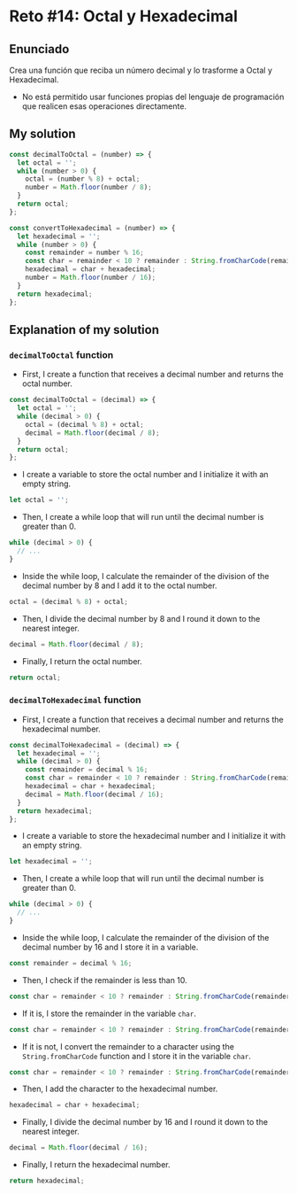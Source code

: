 # Reto #14: Octal y Hexadecimal

## Enunciado

Crea una función que reciba un número decimal y lo trasforme a Octal y Hexadecimal.
- No está permitido usar funciones propias del lenguaje de programación que realicen esas operaciones directamente.

## My solution

```js
const decimalToOctal = (number) => {
  let octal = '';
  while (number > 0) {
    octal = (number % 8) + octal;
    number = Math.floor(number / 8);
  }
  return octal;
};

const convertToHexadecimal = (number) => {
  let hexadecimal = '';
  while (number > 0) {
    const remainder = number % 16;
    const char = remainder < 10 ? remainder : String.fromCharCode(remainder + 55);
    hexadecimal = char + hexadecimal;
    number = Math.floor(number / 16);
  }
  return hexadecimal;
};
```

## Explanation of my solution

### `decimalToOctal` function

- First, I create a function that receives a decimal number and returns the octal number.

```js
const decimalToOctal = (decimal) => {
  let octal = '';
  while (decimal > 0) {
    octal = (decimal % 8) + octal;
    decimal = Math.floor(decimal / 8);
  }
  return octal;
};
```

- I create a variable to store the octal number and I initialize it with an empty string.

```js
let octal = '';
```

- Then, I create a while loop that will run until the decimal number is greater than 0.

```js
while (decimal > 0) {
  // ...
}
```

- Inside the while loop, I calculate the remainder of the division of the decimal number by 8 and I add it to the octal number.

```js
octal = (decimal % 8) + octal;
```

- Then, I divide the decimal number by 8 and I round it down to the nearest integer.

```js
decimal = Math.floor(decimal / 8);
```

- Finally, I return the octal number.

```js
return octal;
```

### `decimalToHexadecimal` function

- First, I create a function that receives a decimal number and returns the hexadecimal number.

```js
const decimalToHexadecimal = (decimal) => {
  let hexadecimal = '';
  while (decimal > 0) {
    const remainder = decimal % 16;
    const char = remainder < 10 ? remainder : String.fromCharCode(remainder + 55);
    hexadecimal = char + hexadecimal;
    decimal = Math.floor(decimal / 16);
  }
  return hexadecimal;
};
```

- I create a variable to store the hexadecimal number and I initialize it with an empty string.

```js
let hexadecimal = '';
```

- Then, I create a while loop that will run until the decimal number is greater than 0.

```js
while (decimal > 0) {
  // ...
}
```

- Inside the while loop, I calculate the remainder of the division of the decimal number by 16 and I store it in a variable.

```js
const remainder = decimal % 16;
```

- Then, I check if the remainder is less than 10.

```js
const char = remainder < 10 ? remainder : String.fromCharCode(remainder + 55);
```

- If it is, I store the remainder in the variable `char`.

```js
const char = remainder < 10 ? remainder : String.fromCharCode(remainder + 55);
```

- If it is not, I convert the remainder to a character using the `String.fromCharCode` function and I store it in the variable `char`.

```js
const char = remainder < 10 ? remainder : String.fromCharCode(remainder + 55);
```

- Then, I add the character to the hexadecimal number.

```js
hexadecimal = char + hexadecimal;
```

- Finally, I divide the decimal number by 16 and I round it down to the nearest integer.

```js
decimal = Math.floor(decimal / 16);
```

- Finally, I return the hexadecimal number.

```js
return hexadecimal;
```
